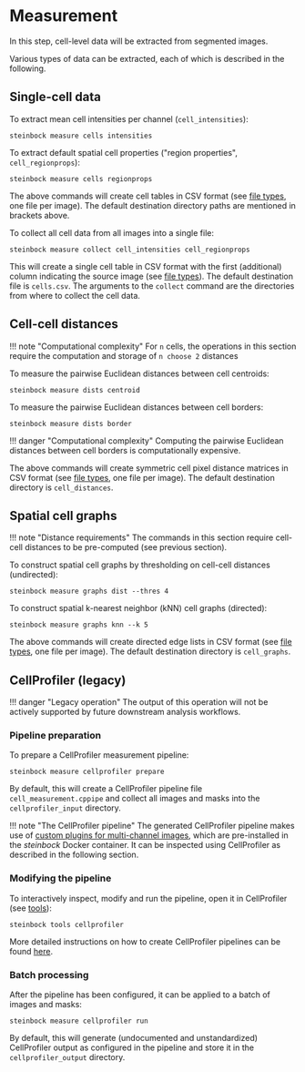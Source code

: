 # Measurement

In this step, cell-level data will be extracted from segmented images.

Various types of data can be extracted, each of which is described in the following.

## Single-cell data

To extract mean cell intensities per channel (`cell_intensities`):

    steinbock measure cells intensities

To extract default spatial cell properties ("region properties", `cell_regionprops`):

    steinbock measure cells regionprops

The above commands will create cell tables in CSV format (see [file types](../specs/file-types.md#single-cell-data), one file per image). The default destination directory paths are mentioned in brackets above.

To collect all cell data from all images into a single file:

    steinbock measure collect cell_intensities cell_regionprops

This will create a single cell table in CSV format with the first (additional) column indicating the source image (see [file types](../specs/file-types.md#single-cell-data)). The default destination file is `cells.csv`. The arguments to the `collect` command are the directories from where to collect the cell data.

## Cell-cell distances

!!! note "Computational complexity"
    For `n` cells, the operations in this section require the computation and storage of `n choose 2` distances

To measure the pairwise Euclidean distances between cell centroids:

    steinbock measure dists centroid

To measure the pairwise Euclidean distances between cell borders:

    steinbock measure dists border

!!! danger "Computational complexity"
    Computing the pairwise Euclidean distances between cell borders is computationally expensive.

The above commands will create symmetric cell pixel distance matrices in CSV format (see [file types](../specs/file-types.md#cell-cell-distances), one file per image). The default destination directory is `cell_distances`.

## Spatial cell graphs

!!! note "Distance requirements"
    The commands in this section require cell-cell distances to be pre-computed (see previous section).

To construct spatial cell graphs by thresholding on cell-cell distances (undirected):

    steinbock measure graphs dist --thres 4

To construct spatial k-nearest neighbor (kNN) cell graphs (directed):

    steinbock measure graphs knn --k 5

The above commands will create directed edge lists in CSV format (see [file types](../specs/file-types.md#spatial-cell-graphs), one file per image). The default destination directory is `cell_graphs`.

## CellProfiler (legacy)

!!! danger "Legacy operation"
    The output of this operation will not be actively supported by future downstream analysis workflows.

### Pipeline preparation

To prepare a CellProfiler measurement pipeline:

    steinbock measure cellprofiler prepare

By default, this will create a CellProfiler pipeline file `cell_measurement.cppipe` and collect all images and masks into the `cellprofiler_input` directory.

!!! note "The CellProfiler pipeline"
    The generated CellProfiler pipeline makes use of [custom plugins for multi-channel images](https://github.com/BodenmillerGroup/ImcPluginsCP), which are pre-installed in the *steinbock* Docker container. It can be inspected using CellProfiler as described in the following section.

### Modifying the pipeline

To interactively inspect, modify and run the pipeline, open it in CellProfiler (see [tools](tools.md#cellprofiler)):

    steinbock tools cellprofiler

More detailed instructions on how to create CellProfiler pipelines can be found [here](https://cellprofiler-manual.s3.amazonaws.com/CellProfiler-4.1.3/help/pipelines_building.html).

### Batch processing

After the pipeline has been configured, it can be applied to a batch of images and masks:

    steinbock measure cellprofiler run

By default, this will generate (undocumented and unstandardized) CellProfiler output as configured in the pipeline and store it in the `cellprofiler_output` directory.
